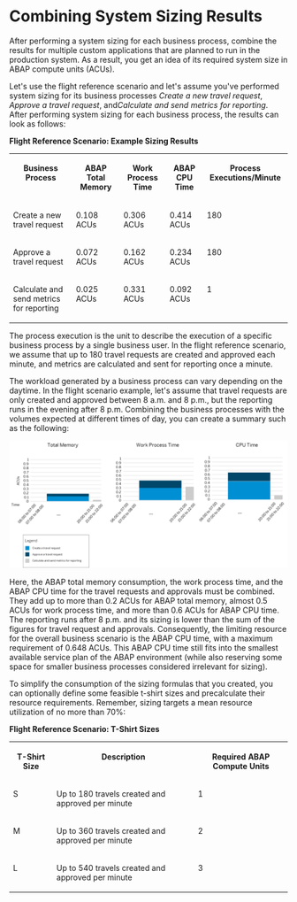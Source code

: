<!-- loioc9565cba5f5948d998f404a2b9ea1038 -->

# Combining System Sizing Results

After performing a system sizing for each business process, combine the results for multiple custom applications that are planned to run in the production system. As a result, you get an idea of its required system size in ABAP compute units \(ACUs\).

Let's use the flight reference scenario and let's assume you've performed system sizing for its business processes *Create a new travel request*, *Approve a travel request*, and*Calculate and send metrics for reporting*. After performing system sizing for each business process, the results can look as follows:

**Flight Reference Scenario: Example Sizing Results**


<table>
<tr>
<th valign="top">

Business Process



</th>
<th valign="top">

ABAP Total Memory



</th>
<th valign="top">

Work Process Time



</th>
<th valign="top">

ABAP CPU Time



</th>
<th valign="top">

Process Executions/Minute



</th>
</tr>
<tr>
<td valign="top">

Create a new travel request



</td>
<td valign="top">

0.108 ACUs



</td>
<td valign="top">

0.306 ACUs



</td>
<td valign="top">

0.414 ACUs



</td>
<td valign="top">

180



</td>
</tr>
<tr>
<td valign="top">

Approve a travel request



</td>
<td valign="top">

0.072 ACUs



</td>
<td valign="top">

0.162 ACUs



</td>
<td valign="top">

0.234 ACUs



</td>
<td valign="top">

180



</td>
</tr>
<tr>
<td valign="top">

Calculate and send metrics for reporting



</td>
<td valign="top">

0.025 ACUs



</td>
<td valign="top">

0.331 ACUs



</td>
<td valign="top">

0.092 ACUs



</td>
<td valign="top">

1



</td>
</tr>
</table>

The process execution is the unit to describe the execution of a specific business process by a single business user. In the flight reference scenario, we assume that up to 180 travel requests are created and approved each minute, and metrics are calculated and sent for reporting once a minute.

The workload generated by a business process can vary depending on the daytime. In the flight scenario example, let's assume that travel requests are only created and approved between 8 a.m. and 8 p.m., but the reporting runs in the evening after 8 p.m. Combining the business processes with the volumes expected at different times of day, you can create a summary such as the following:

 ![](images/Sizing_Example_Charts_227f622.png) 

Here, the ABAP total memory consumption, the work process time, and the ABAP CPU time for the travel requests and approvals must be combined. They add up to more than 0.2 ACUs for ABAP total memory, almost 0.5 ACUs for work process time, and more than 0.6 ACUs for ABAP CPU time. The reporting runs after 8 p.m. and its sizing is lower than the sum of the figures for travel request and approvals. Consequently, the limiting resource for the overall business scenario is the ABAP CPU time, with a maximum requirement of 0.648 ACUs. This ABAP CPU time still fits into the smallest available service plan of the ABAP environment \(while also reserving some space for smaller business processes considered irrelevant for sizing\).

To simplify the consumption of the sizing formulas that you created, you can optionally define some feasible t-shirt sizes and precalculate their resource requirements. Remember, sizing targets a mean resource utilization of no more than 70%:

**Flight Reference Scenario: T-Shirt Sizes**


<table>
<tr>
<th valign="top">

T-Shirt Size



</th>
<th valign="top">

Description



</th>
<th valign="top">

Required ABAP Compute Units



</th>
</tr>
<tr>
<td valign="top">

S



</td>
<td valign="top">

Up to 180 travels created and approved per minute



</td>
<td valign="top">

1



</td>
</tr>
<tr>
<td valign="top">

M



</td>
<td valign="top">

Up to 360 travels created and approved per minute



</td>
<td valign="top">

2



</td>
</tr>
<tr>
<td valign="top">

L



</td>
<td valign="top">

Up to 540 travels created and approved per minute



</td>
<td valign="top">

3



</td>
</tr>
</table>

